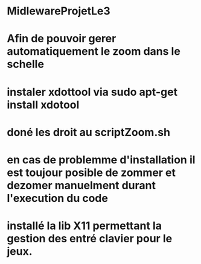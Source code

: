 # MidlewareProjetLe3
# Afin de pouvoir gerer automatiquement le zoom dans le schelle
# instaler xdottool via sudo apt-get install xdotool
# doné les droit au scriptZoom.sh 
# en cas de problemme d'installation il est toujour posible de zommer et dezomer manuelment durant l'execution du code 

# installé la lib X11 permettant la gestion des entré clavier pour le jeux. 